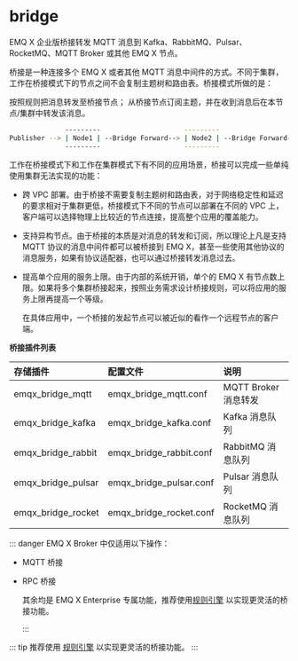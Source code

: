 # bridge

EMQ X 企业版桥接转发 MQTT 消息到 Kafka、RabbitMQ、Pulsar、RocketMQ、MQTT Broker 或其他 EMQ X 节点。

桥接是一种连接多个 EMQ X 或者其他 MQTT 消息中间件的方式。不同于集群，工作在桥接模式下的节点之间不会复制主题树和路由表。桥接模式所做的是：

按照规则把消息转发至桥接节点； 从桥接节点订阅主题，并在收到消息后在本节点/集群中转发该消息。

```bash
              ---------                     ---------                     ---------
Publisher --> | Node1 | --Bridge Forward--> | Node2 | --Bridge Forward--> | Node3 | --> Subscriber
              ---------                     ---------                     ---------
```

工作在桥接模式下和工作在集群模式下有不同的应用场景，桥接可以完成一些单纯使用集群无法实现的功能：

* 跨 VPC 部署。由于桥接不需要复制主题树和路由表，对于网络稳定性和延迟的要求相对于集群更低，桥接模式下不同的节点可以部署在不同的 VPC 上，客户端可以选择物理上比较近的节点连接，提高整个应用的覆盖能力。
* 支持异构节点。由于桥接的本质是对消息的转发和订阅，所以理论上凡是支持 MQTT 协议的消息中间件都可以被桥接到 EMQ X，甚至一些使用其他协议的消息服务，如果有协议适配器，也可以通过桥接转发消息过去。
* 提高单个应用的服务上限。由于内部的系统开销，单个的 EMQ X 有节点数上限。如果将多个集群桥接起来，按照业务需求设计桥接规则，可以将应用的服务上限再提高一个等级。

  在具体应用中，一个桥接的发起节点可以被近似的看作一个远程节点的客户端。

**桥接插件列表**

| 存储插件 | 配置文件 | 说明 |
| :--- | :--- | :--- |
| emqx\_bridge\_mqtt | emqx\_bridge\_mqtt.conf | MQTT Broker 消息转发 |
| emqx\_bridge\_kafka | emqx\_bridge\_kafka.conf | Kafka 消息队列 |
| emqx\_bridge\_rabbit | emqx\_bridge\_rabbit.conf | RabbitMQ 消息队列 |
| emqx\_bridge\_pulsar | emqx\_bridge\_pulsar.conf | Pulsar 消息队列 |
| emqx\_bridge\_rocket | emqx\_bridge\_rocket.conf | RocketMQ 消息队列 |

::: danger EMQ X Broker 中仅适用以下操作：

* MQTT 桥接
* RPC 桥接

  其余均是 EMQ X Enterprise 专属功能，推荐使用[规则引擎](../rule/rule-engine.md) 以实现更灵活的桥接功能。

  :::

::: tip 推荐使用 [规则引擎](../rule/rule-engine.md) 以实现更灵活的桥接功能。 :::

